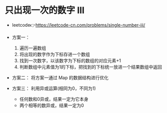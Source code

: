 # 只出现一次的数字 III
- leetcode👉https://leetcode-cn.com/problems/single-number-iii/

- 方案一：
  1. 遍历一遍数组
  2. 将出现的数字作为下标存进一个数组
  3. 找到一次数字，以该数字为下标的数组的对应元素+1
  4. 判断数组中元素值为1的下标，把找到的下标统一放进一个结果数组中返回
  
- 方案二：
  将方案一通过 Map 的数据结构进行优化

- 方案三：
  利用异或运算(相同为0，不同为1)
  - 任何数和0异或，结果一定为它本身
  - 两个相等的数异或，结果一定为0

